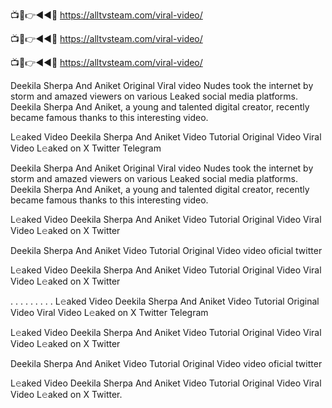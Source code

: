 
📺📱👉◄◄🔴  https://alltvsteam.com/viral-video/

📺📱👉◄◄🔴  https://alltvsteam.com/viral-video/

📺📱👉◄◄🔴  https://alltvsteam.com/viral-video/

Deekila Sherpa And Aniket Original Viral video Nudes took the internet by storm and amazed viewers on various Leaked social media platforms. Deekila Sherpa And Aniket, a young and talented digital creator, recently became famous thanks to this interesting video.

L𝚎aked Video Deekila Sherpa And Aniket Video Tutorial Original Video Viral Video L𝚎aked on X Twitter Telegram

Deekila Sherpa And Aniket Original Viral video Nudes took the internet by storm and amazed viewers on various Leaked social media platforms. Deekila Sherpa And Aniket, a young and talented digital creator, recently became famous thanks to this interesting video.

L𝚎aked Video Deekila Sherpa And Aniket Video Tutorial Original Video Viral Video L𝚎aked on X Twitter

Deekila Sherpa And Aniket Video Tutorial Original Video video oficial twitter

L𝚎aked Video Deekila Sherpa And Aniket Video Tutorial Original Video Viral Video L𝚎aked on X Twitter

. . . . . . . . . L𝚎aked Video Deekila Sherpa And Aniket Video Tutorial Original Video Viral Video L𝚎aked on X Twitter Telegram

L𝚎aked Video Deekila Sherpa And Aniket Video Tutorial Original Video Viral Video L𝚎aked on X Twitter

Deekila Sherpa And Aniket Video Tutorial Original Video video oficial twitter

L𝚎aked Video Deekila Sherpa And Aniket Video Tutorial Original Video Viral Video L𝚎aked on X Twitter.
